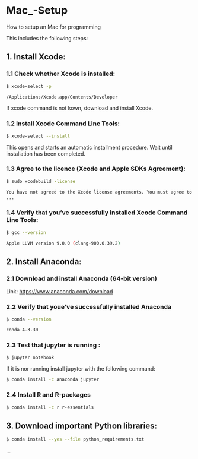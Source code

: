 # Mac_-Setup
How to setup an Mac for programming

This includes the following steps:

## 1. Install Xcode:

### 1.1 Check whether Xcode is installed:

```bash
$ xcode-select -p

/Applications/Xcode.app/Contents/Developer
```

If xcode command is not kown, download and install Xcode.

### 1.2 Install Xcode Command Line Tools:

```bash
$ xcode-select --install
```

This opens and starts an automatic installment procedure. Wait until installation has been completed.

### 1.3 Agree to the licence (Xcode and Apple SDKs Agreement):

```bash
$ sudo xcodebuild -license

You have not agreed to the Xcode license agreements. You must agree to both license agreements below in order to use Xcode.
...
```

### 1.4 Verify that you’ve successfully installed Xcode Command Line Tools:

```bash
$ gcc --version

Apple LLVM version 9.0.0 (clang-900.0.39.2)
```

## 2. Install Anaconda:

### 2.1 Download and install Anaconda (64-bit version)

Link: https://www.anaconda.com/download

### 2.2 Verify that youe've successfully installed Anaconda 

```bash
$ conda --version

conda 4.3.30
```

### 2.3 Test that jupyter is running :

```bash
$ jupyter notebook
```

If it is nor running install jupyter with the following command:
```bash
$ conda install -c anaconda jupyter
```

### 2.4 Install R and R-packages

```bash
$ conda install -c r r-essentials
```

## 3. Download important Python libraries:

```bash
$ conda install --yes --file python_requirements.txt
```
...

